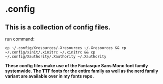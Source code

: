 # .config

## This is a collection of config files.

run command:
```
cp ~/.config/Xresources/.Xresources ~/.Xresources && cp ~/.config/xinit/.xinitrc ~/.xinitrc && cp ~/.config/Xauthority/.Xauthority ~/.Xauthority
```

<b>These config files make use of the Fantasque Sans Mono font family systemwide. The TTF fonts for the entire family as well as the nerd family variant are available over in my fonts repo.</b>
